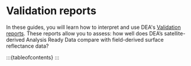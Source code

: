 # Validation reports

In these guides, you will learn how to interpret and use DEA's [Validation reports](/validation/). These reports allow you to assess: how well does DEA’s satellite-derived Analysis Ready Data compare with field-derived surface reflectance data?

:::{tableofcontents}
:::
